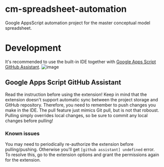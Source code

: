 # cm-spreadsheet-automation
Google AppsScript automation project for the master conceptual model spreadsheet.

# Development
It's recommended to use the built-in IDE together with [Google Apps Script GitHub Assistant](https://chromewebstore.google.com/detail/google-apps-script-github/lfjcgcmkmjjlieihflfhjopckgpelofo).
![image](https://github.com/user-attachments/assets/278872e4-25ff-47c5-888b-03755e3092b5)


## Google Apps Script GitHub Assistant
Read the instruction before using the extension!
Keep in mind that the extension doesn't support automatic sync between the project storage and GitHub repository. Therefore, you need to remember to push changes you make in the IDE.
The pull feature just mimics Git pull, but is not that roboust. Pulling simply overrides local changes, so be sure to commit any local changes before pulling!

### Known issues
You may need to periodically re-authorize the extension before pulling/pushing. Otherwise you'll get `[github assistant] undefined` error. To resolve this, go to the extension options and grant the permissions again for the extension.
